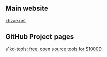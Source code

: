 ## Main website
[khzae.net](http://khzae.net)

## GitHub Project pages
[s1kd-tools: free, open source tools for S1000D](https://kibook.github.io/s1kd-tools)
